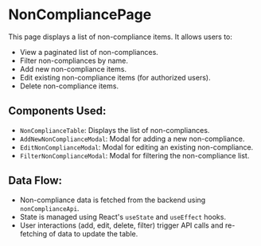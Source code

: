 # NonCompliancePage

This page displays a list of non-compliance items.
It allows users to:

- View a paginated list of non-compliances.
- Filter non-compliances by name.
- Add new non-compliance items.
- Edit existing non-compliance items (for authorized users).
- Delete non-compliance items.

## Components Used:

- `NonComplianceTable`: Displays the list of non-compliances.
- `AddNewNonComplianceModal`: Modal for adding a new non-compliance.
- `EditNonComplianceModal`: Modal for editing an existing non-compliance.
- `FilterNonComplianceModal`: Modal for filtering the non-compliance list.

## Data Flow:

- Non-compliance data is fetched from the backend using `nonComplianceApi`.
- State is managed using React's `useState` and `useEffect` hooks.
- User interactions (add, edit, delete, filter) trigger API calls and re-fetching of data to update the table.
